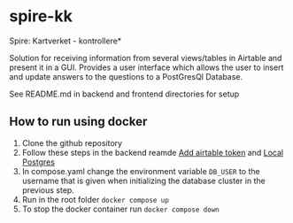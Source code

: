 # spire-kk

Spire: Kartverket - kontrollere*

Solution for receiving information from several views/tables in Airtable and present it in a GUI. 
Provides a user interface which allows the user to insert and update answers to the questions to a PostGresQl Database.

See README.md in backend and frontend directories for setup

## How to run using docker
1. Clone the github repository
2. Follow these steps in the backend reamde [Add airtable token](https://github.com/bekk/spire-kk/blob/main/backend/README.md#add-airtable-token) and [Local Postgres](https://github.com/bekk/spire-kk/tree/main/backend#local-postgres)
3. In compose.yaml change the environment variable `DB_USER` to the username that is given when initializing the database cluster in the previous step.
4. Run in the root folder `docker compose up`
5. To stop the docker container run `docker compose down`
